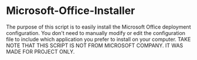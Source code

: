 # Microsoft-Office-Installer
  The purpose of this script is to easily install the Microsoft Office deployment configuration. You don't need to manually modify or edit the configuration file to include which application you prefer to install on your computer.
  TAKE NOTE THAT THIS SCRIPT IS NOT FROM MICROSOFT COMPANY. IT WAS MADE FOR PROJECT ONLY.                 
